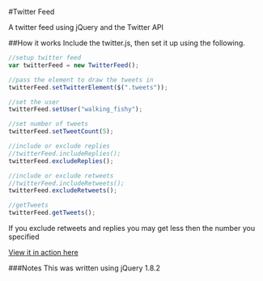 #Twitter Feed

A twitter feed using jQuery and the Twitter API

##How it works
Include the twitter.js, then set it up using the following.

```javascript
//setup twitter feed
var twitterFeed = new TwitterFeed();

//pass the element to draw the tweets in
twitterFeed.setTwitterElement($(".tweets"));

//set the user
twitterFeed.setUser("walking_fishy");

//set number of tweets
twitterFeed.setTweetCount(5);

//include or exclude replies
//twitterFeed.includeReplies();
twitterFeed.excludeReplies();

//include or exclude retweets
//twitterFeed.includeRetweets();
twitterFeed.excludeRetweets();

//getTweets
twitterFeed.getTweets();
```

If you exclude retweets and replies you may get less then the number you specified

[View it in action here](http://martinblackburn.github.com/twitter-feed/)

###Notes
This was written using jQuery 1.8.2